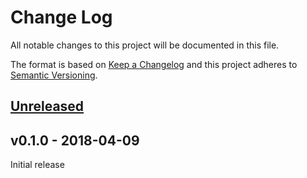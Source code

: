 # Change Log

All notable changes to this project will be documented in this file.

The format is based on [Keep a Changelog](http://keepachangelog.com/)
and this project adheres to [Semantic Versioning](http://semver.org/).

## [Unreleased]

## v0.1.0 - 2018-04-09

Initial release

[Unreleased]: https://github.com/japaric/panic-semihosting/compare/v0.1.0...HEAD
